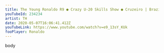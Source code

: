 ```yaml
---
title: The Young Ronaldo R9 ● Crazy U-20 Skills Show ● Cruzeiro | Brazil | PSV
youTubeId: 234234
artist: TH
date: 2020-05-07T16:06:41.412Z
youTubeLink: https://www.youtube.com/watch?v=e9_13sY_KUk
fooPlayer: Ronaldo
---
```

body

